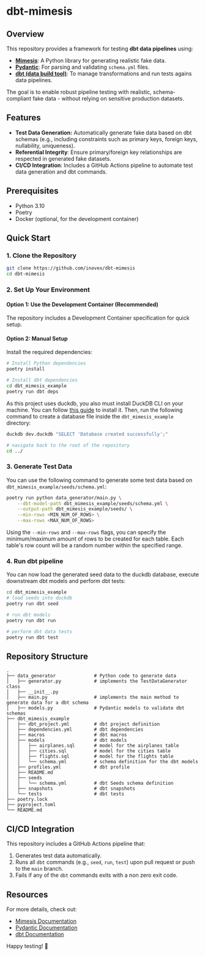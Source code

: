 # dbt-mimesis

## Overview
This repository provides a framework for testing **dbt data pipelines** using:

- **[Mimesis](https://mimesis.name/master/)**: A Python library for generating realistic fake data.
- **[Pydantic](https://docs.pydantic.dev/latest/)**: For parsing and validating `schema.yml` files.
- **[dbt (data build tool)](https://www.getdbt.com/)**: To manage transformations and run tests agains data pipelines.

The goal is to enable robust pipeline testing with realistic, schema-compliant fake data - without relying on sensitive production datasets.

## Features

- **Test Data Generation:** Automatically generate fake data based on dbt schemas (e.g., including constraints such as primary keys, foreign keys, nullability, uniqueness).
- **Referential Integrity**: Ensure primary/foreign key relationships are respected in generated fake datasets.
- **CI/CD Integration**: Includes a GitHub Actions pipeline to automate test data generation and dbt commands.

## Prerequisites
- Python 3.10
- Poetry
- Docker (optional, for the development container)

## Quick Start
### 1. Clone the Repository
```bash
git clone https://github.com/inovex/dbt-mimesis
cd dbt-mimesis
```

### 2. Set Up Your Environment

#### Option 1: Use the Development Container (Recommended)
The repository includes a Development Container specification for quick setup.

#### Option 2: Manual Setup
Install the required dependencies:
```bash
# Install Python dependencies
poetry install

# Install dbt dependencies
cd dbt_mimesis_example
poetry run dbt deps
```

As this project uses duckdb, you also must install DuckDB CLI on your machine. You can follow [this guide](https://duckdb.org/docs/installation/) to install it. Then, run the following command to create a database file inside the `dbt_mimesis_example` directory:
```bash
duckdb dev.duckdb "SELECT 'Database created successfully';"

# navigate back to the root of the repository
cd ../
```

### 3. Generate Test Data
You can use the following command to generate some test data based on `dbt_mimesis_example/seeds/schema.yml`:
```bash
poetry run python data_generator/main.py \
    --dbt-model-path dbt_mimesis_example/seeds/schema.yml \
    --output-path dbt_mimesis_example/seeds/ \
    --min-rows <MIN_NUM_OF_ROWS> \
    --max-rows <MAX_NUM_OF_ROWS>
```

Using the `--min-rows` and `--max-rows` flags, you can specify the minimum/maximum amount of rows to be created for each table. Each table's row count will be a random number within the specified range.

### 4. Run dbt pipeline
You can now load the generated seed data to the duckdb database, execute downstream dbt models and perform dbt tests:

```bash
cd dbt_mimesis_example
# load seeds into duckdb
poetry run dbt seed

# run dbt models
poetry run dbt run

# perform dbt data tests
poetry run dbt test
```

## Repository Structure
```
.
├── data_generator              # Python code to generate data
│   ├── generator.py            # implements the TestDataGenerator class
│   ├── __init__.py
│   ├── main.py                 # implements the main method to generate data for a dbt schema
│   ├── models.py               # Pydantic models to validate dbt schemas
├── dbt_mimesis_example
│   ├── dbt_project.yml         # dbt project definition
│   ├── dependencies.yml        # dbt dependencies
│   ├── macros                  # dbt macros
│   ├── models                  # dbt models
│   │   ├── airplanes.sql       # model for the airplanes table
│   │   ├── cities.sql          # model for the cities table
│   │   ├── flights.sql         # model for the flights table
│   │   └── schema.yml          # schema definition for the dbt models
│   ├── profiles.yml            # dbt profile
│   ├── README.md
│   ├── seeds
│   │   └── schema.yml          # dbt Seeds schema definition
│   ├── snapshots               # dbt snapshots
│   └── tests                   # dbt tests
├── poetry.lock
├── pyproject.toml
└── README.md
```
## CI/CD Integration
This repository includes a GitHub Actions pipeline that:
1. Generates test data automatically.
2. Runs all `dbt` commands (e.g., `seed`, `run`, `test`) upon pull request or push to the `main` branch.
3. Fails if any of the `dbt` commands exits with a non zero exit code.

## Resources
For more details, check out:
- [Mimesis Documentation](https://mimesis.name/master/)
- [Pydantic Documentation](https://docs.pydantic.dev/latest/)
- [dbt Documentation](https://docs.getdbt.com/docs/build/documentation)

Happy testing! 🎉

